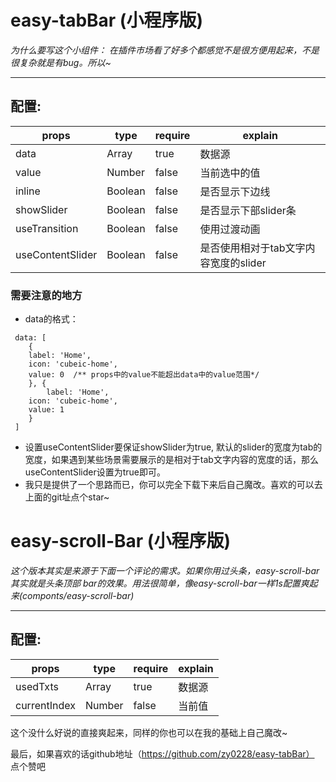 # easy-tabBar (小程序版)
*为什么要写这个小组件： 在插件市场看了好多个都感觉不是很方便用起来，不是很复杂就是有bug。所以~*
___
## 配置:
| props            | type    | require | explain                               |
| ---------------- | ------- | ------- | ------------------------------------- |
| data             | Array   | true    | 数据源                             |
| value            | Number  | false   | 当前选中的值                    |
| inline           | Boolean | false   | 是否显示下边线                 |
| showSlider       | Boolean | false   | 是否显示下部slider条           |
| useTransition    | Boolean | false   | 使用过渡动画                    |
| useContentSlider | Boolean | false   | 是否使用相对于tab文字内容宽度的slider |

### 需要注意的地方
+ data的格式：
```
 data: [
    {
   	label: 'Home',
	icon: 'cubeic-home',
	value: 0  /** props中的value不能超出data中的value范围*/
    }, {
    	label: 'Home',
	icon: 'cubeic-home',
	value: 1
    }
 ]
```

+ 设置useContentSlider要保证showSlider为true, 默认的slider的宽度为tab的宽度，如果遇到某些场景需要展示的是相对于tab文字内容的宽度的话，那么useContentSlider设置为true即可。
+ 我只是提供了一个思路而已，你可以完全下载下来后自己魔改。喜欢的可以去上面的git址点个star~

# easy-scroll-Bar (小程序版)
*这个版本其实是来源于下面一个评论的需求。如果你用过头条，easy-scroll-bar其实就是头条顶部 bar的效果。用法很简单，像easy-scroll-bar一样1s配置爽起来(componts/easy-scroll-bar)*
___
## 配置:
| props        | type   | require | explain |
| ------------ | ------ | ------- | ------- |
| usedTxts     | Array  | true    | 数据源 |
| currentIndex | Number | false   | 当前值 |

这个没什么好说的直接爽起来，同样的你也可以在我的基础上自己魔改~

最后，如果喜欢的话github地址（https://github.com/zy0228/easy-tabBar） 点个赞吧

